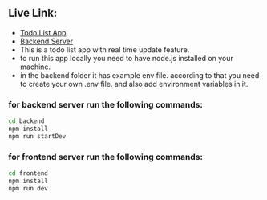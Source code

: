 ## Live Link:
- [Todo List App](https://yourtodo-chaudhuree.onrender.com)
- [Backend Server](https://yourtodo-juvt.onrender.com)
- This is a todo list app with real time update feature.
- to run this app locally you need to have node.js installed on your machine.
- in the backend folder it has example env file. according to that you need to create your own .env file. and also add environment variables in it.

### for backend server run the following commands:
```bash
cd backend
npm install
npm run startDev
```

### for frontend server run the following commands:
```bash
cd frontend
npm install
npm run dev
```

